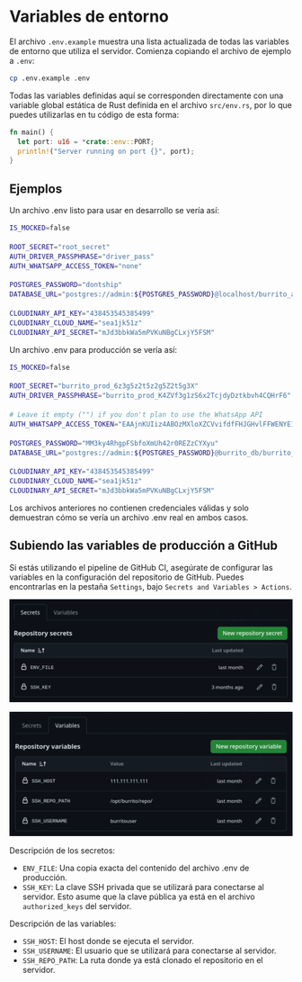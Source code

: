 <!-- markdownlint-disable MD033 MD045 -->

# Variables de entorno

El archivo `.env.example` muestra una lista actualizada de todas las variables de entorno que utiliza el servidor. Comienza copiando el archivo de ejemplo a `.env`:

```bash
cp .env.example .env
```

Todas las variables definidas aquí se corresponden directamente con una variable global estática de Rust definida en el archivo `src/env.rs`, por lo que puedes utilizarlas en tu código de esta forma:

```rust
fn main() {
  let port: u16 = *crate::env::PORT;
  println!("Server running on port {}", port);
}
```

## Ejemplos

Un archivo .env listo para usar en desarrollo se vería así:

```bash
IS_MOCKED=false

ROOT_SECRET="root_secret"
AUTH_DRIVER_PASSPHRASE="driver_pass"
AUTH_WHATSAPP_ACCESS_TOKEN="none"

POSTGRES_PASSWORD="dontship"
DATABASE_URL="postgres://admin:${POSTGRES_PASSWORD}@localhost/burrito_app"

CLOUDINARY_API_KEY="438453545385499"
CLOUDINARY_CLOUD_NAME="sea1jk51z"
CLOUDINARY_API_SECRET="mJd3bbkWa5mPVKuNBgCLxjY5FSM"
```

Un archivo .env para producción se vería así:

```bash
IS_MOCKED=false

ROOT_SECRET="burrito_prod_6z3g5z2t5z2g5Z2t5g3X"
AUTH_DRIVER_PASSPHRASE="burrito_prod_K4ZVf3g1zS6x2TcjdyDztkbvh4CQHrF6"

# Leave it empty ("") if you don't plan to use the WhatsApp API
AUTH_WHATSAPP_ACCESS_TOKEN="EAAjnKUIiz4ABOzMXloXZCVvifdfFHJGHvlFFWENYE1zFyfg0Ikh0ExDWnkTO1q9CllVXQgKZBvrD3XUucr6Bxk9RIZAITIvzAxWZB2KbZApppIbSwsk2Ozu54emMqb6QlpBRrUM7WAvrRWa8ZApj5p4ZBY9ROIcHKI6CXujoAg1Q1jnv7pJCnVeLDUblAND97J7Q5LliGPZCdiZAHKI16boABdPHo6p2mm8lFCIYZD"

POSTGRES_PASSWORD="MM3ky4RhgpFSbfoXmUh42r0REZzCYXyu"
DATABASE_URL="postgres://admin:${POSTGRES_PASSWORD}@burrito_db/burrito_app"

CLOUDINARY_API_KEY="438453545385499"
CLOUDINARY_CLOUD_NAME="sea1jk51z"
CLOUDINARY_API_SECRET="mJd3bbkWa5mPVKuNBgCLxjY5FSM"
```

<div class="warning">
Los archivos anteriores no contienen credenciales válidas y solo
demuestran cómo se vería un archivo .env real en ambos casos.
</div>

## Subiendo las variables de producción a GitHub

Si estás utilizando el pipeline de GitHub CI, asegúrate de configurar las variables en
la configuración del repositorio de GitHub. Puedes encontrarlas en la pestaña `Settings`, bajo
`Secrets and Variables > Actions`.

<img src="./static/repo_secrets.png"></img>

<img src="./static/repo_variables.png"></img>

Descripción de los secretos:

- `ENV_FILE`: Una copia exacta del contenido del archivo .env de producción.
- `SSH_KEY`: La clave SSH privada que se utilizará para conectarse al servidor.
  Esto asume que la clave pública ya está en el archivo `authorized_keys` del servidor.

Descripción de las variables:

- `SSH_HOST`: El host donde se ejecuta el servidor.
- `SSH_USERNAME`: El usuario que se utilizará para conectarse al servidor.
- `SSH_REPO_PATH`: La ruta donde ya está clonado el repositorio en el servidor.
